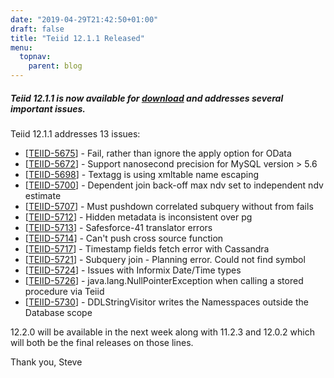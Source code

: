 ```yaml
---
date: "2019-04-29T21:42:50+01:00"
draft: false
title: "Teiid 12.1.1 Released"
menu:
  topnav:
    parent: blog
---
```


##### Teiid 12.1.1 is now available for [download](/teiid_wildfly/downloads/) and addresses several important issues.

<!--more-->

Teiid 12.1.1 addresses 13 issues:

<ul>
<li>[<a href='https://issues.redhat.com/browse/TEIID-5675'>TEIID-5675</a>] -         Fail, rather than ignore the apply option for OData
</li>
<li>[<a href='https://issues.redhat.com/browse/TEIID-5672'>TEIID-5672</a>] -         Support nanosecond precision for MySQL version &gt; 5.6
</li>
<li>[<a href='https://issues.redhat.com/browse/TEIID-5698'>TEIID-5698</a>] -         Textagg is using xmltable name escaping
</li>
<li>[<a href='https://issues.redhat.com/browse/TEIID-5700'>TEIID-5700</a>] -         Dependent join back-off max ndv set to independent ndv estimate
</li>
<li>[<a href='https://issues.redhat.com/browse/TEIID-5707'>TEIID-5707</a>] -         Must pushdown correlated subquery without from fails
</li>
<li>[<a href='https://issues.redhat.com/browse/TEIID-5712'>TEIID-5712</a>] -         Hidden metadata is inconsistent over pg
</li>
<li>[<a href='https://issues.redhat.com/browse/TEIID-5713'>TEIID-5713</a>] -         Safesforce-41 translator errors
</li>
<li>[<a href='https://issues.redhat.com/browse/TEIID-5714'>TEIID-5714</a>] -         Can&#39;t push cross source function
</li>
<li>[<a href='https://issues.redhat.com/browse/TEIID-5717'>TEIID-5717</a>] -         Timestamp fields fetch error with Cassandra
</li>
<li>[<a href='https://issues.redhat.com/browse/TEIID-5721'>TEIID-5721</a>] -         Subquery join - Planning error. Could not find symbol
</li>
<li>[<a href='https://issues.redhat.com/browse/TEIID-5724'>TEIID-5724</a>] -         Issues with Informix Date/Time types
</li>
<li>[<a href='https://issues.redhat.com/browse/TEIID-5726'>TEIID-5726</a>] -         java.lang.NullPointerException when calling a stored procedure via Teiid
</li>
<li>[<a href='https://issues.redhat.com/browse/TEIID-5730'>TEIID-5730</a>] -         DDLStringVisitor writes the Namesspaces outside the Database scope
</li>
</ul>

12.2.0 will be available in the next week along with 11.2.3 and 12.0.2 which will both be the final releases on those lines.  

Thank you, Steve 
